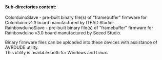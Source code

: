 
<h4>Sub-directories content:</h4>

ColorduinoSlave   - pre-built binary file(s) of "framebuffer" firmware for Colorduino v1.3 board manufactured by ITEAD Studio;<br>
RainbowduinoSlave - pre-built binary file(s) of "framebuffer" firmware for Rainbowduino v3.0 board manufactured by Seeed Studio.<br>

Binary firmware files can be uploaded into these devices with assistance of AVRDUDE utility.<br>
This utility is available both for Windows and Linux.